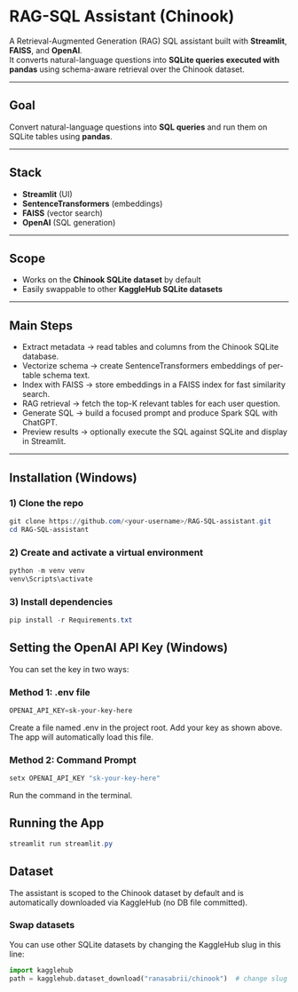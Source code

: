 # RAG-SQL Assistant (Chinook)

A Retrieval-Augmented Generation (RAG) SQL assistant built with **Streamlit**, **FAISS**, and **OpenAI**.  
It converts natural-language questions into **SQLite queries executed with pandas** using schema-aware retrieval over the Chinook dataset.

----

## Goal
Convert natural-language questions into **SQL queries** and run them on SQLite tables using **pandas**.

----

## Stack
- **Streamlit** (UI)  
- **SentenceTransformers** (embeddings)  
- **FAISS** (vector search)  
- **OpenAI** (SQL generation)  

----

## Scope
- Works on the **Chinook SQLite dataset** by default  
- Easily swappable to other **KaggleHub SQLite datasets**  

---

## Main Steps
- Extract metadata → read tables and columns from the Chinook SQLite database.  
- Vectorize schema → create SentenceTransformers embeddings of per-table schema text.  
- Index with FAISS → store embeddings in a FAISS index for fast similarity search.  
- RAG retrieval → fetch the top-K relevant tables for each user question.  
- Generate SQL → build a focused prompt and produce Spark SQL with ChatGPT.  
- Preview results → optionally execute the SQL against SQLite and display in Streamlit.  

---

## Installation (Windows)

### 1) Clone the repo
```powershell
git clone https://github.com/<your-username>/RAG-SQL-assistant.git
cd RAG-SQL-assistant
```

### 2) Create and activate a virtual environment
```powershell
python -m venv venv
venv\Scripts\activate
```
### 3) Install dependencies
```powershell
pip install -r Requirements.txt
```

## Setting the OpenAI API Key (Windows)
You can set the key in two ways:
### Method 1: .env file
```powershell
OPENAI_API_KEY=sk-your-key-here
```
Create a file named .env in the project root.
Add your key as shown above.
The app will automatically load this file.

### Method 2: Command Prompt
```powershell
setx OPENAI_API_KEY "sk-your-key-here"
```
Run the command in the terminal.

## Running the App
```powershell
streamlit run streamlit.py
```

## Dataset

The assistant is scoped to the Chinook dataset by default and is automatically downloaded via KaggleHub (no DB file committed).  

### Swap datasets
You can use other SQLite datasets by changing the KaggleHub slug in this line:
```python
import kagglehub
path = kagglehub.dataset_download("ranasabrii/chinook")  # change slug here
```






